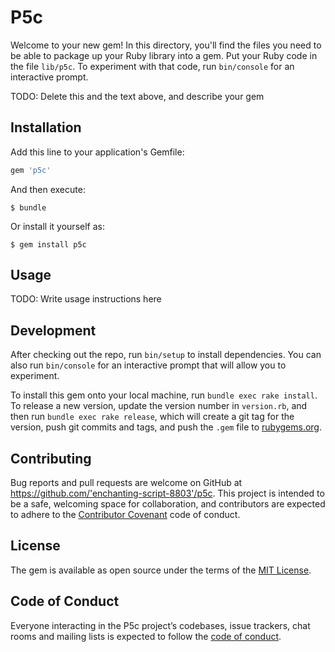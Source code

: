 # P5c

Welcome to your new gem! In this directory, you'll find the files you need to be able to package up your Ruby library into a gem. Put your Ruby code in the file `lib/p5c`. To experiment with that code, run `bin/console` for an interactive prompt.

TODO: Delete this and the text above, and describe your gem

## Installation

Add this line to your application's Gemfile:

```ruby
gem 'p5c'
```

And then execute:

    $ bundle

Or install it yourself as:

    $ gem install p5c

## Usage

TODO: Write usage instructions here

## Development

After checking out the repo, run `bin/setup` to install dependencies. You can also run `bin/console` for an interactive prompt that will allow you to experiment.

To install this gem onto your local machine, run `bundle exec rake install`. To release a new version, update the version number in `version.rb`, and then run `bundle exec rake release`, which will create a git tag for the version, push git commits and tags, and push the `.gem` file to [rubygems.org](https://rubygems.org).

## Contributing

Bug reports and pull requests are welcome on GitHub at https://github.com/'enchanting-script-8803'/p5c. This project is intended to be a safe, welcoming space for collaboration, and contributors are expected to adhere to the [Contributor Covenant](http://contributor-covenant.org) code of conduct.

## License

The gem is available as open source under the terms of the [MIT License](https://opensource.org/licenses/MIT).

## Code of Conduct

Everyone interacting in the P5c project’s codebases, issue trackers, chat rooms and mailing lists is expected to follow the [code of conduct](https://github.com/'enchanting-script-8803'/p5c/blob/master/CODE_OF_CONDUCT.md).
